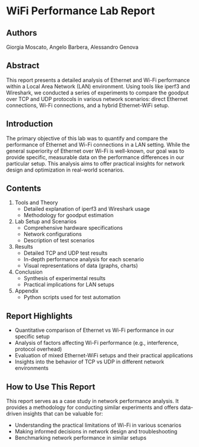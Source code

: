 # WiFi Performance Lab Report

## Authors
Giorgia Moscato, Angelo Barbera, Alessandro Genova

## Abstract

This report presents a detailed analysis of Ethernet and Wi-Fi performance within a Local Area Network (LAN) environment. Using tools like iperf3 and Wireshark, we conducted a series of experiments to compare the goodput over TCP and UDP protocols in various network scenarios: direct Ethernet connections, Wi-Fi connections, and a hybrid Ethernet-WiFi setup.

## Introduction

The primary objective of this lab was to quantify and compare the performance of Ethernet and Wi-Fi connections in a LAN setting. While the general superiority of Ethernet over Wi-Fi is well-known, our goal was to provide specific, measurable data on the performance differences in our particular setup. This analysis aims to offer practical insights for network design and optimization in real-world scenarios.

## Contents

1. Tools and Theory
   - Detailed explanation of iperf3 and Wireshark usage
   - Methodology for goodput estimation
2. Lab Setup and Scenarios
   - Comprehensive hardware specifications
   - Network configurations
   - Description of test scenarios
3. Results
   - Detailed TCP and UDP test results
   - In-depth performance analysis for each scenario
   - Visual representations of data (graphs, charts)
4. Conclusion
   - Synthesis of experimental results
   - Practical implications for LAN setups
5. Appendix
   - Python scripts used for test automation

## Report Highlights

- Quantitative comparison of Ethernet vs Wi-Fi performance in our specific setup
- Analysis of factors affecting Wi-Fi performance (e.g., interference, protocol overhead)
- Evaluation of mixed Ethernet-WiFi setups and their practical applications
- Insights into the behavior of TCP vs UDP in different network environments

## How to Use This Report

This report serves as a case study in network performance analysis. It provides a methodology for conducting similar experiments and offers data-driven insights that can be valuable for:
- Understanding the practical limitations of Wi-Fi in various scenarios
- Making informed decisions in network design and troubleshooting
- Benchmarking network performance in similar setups
